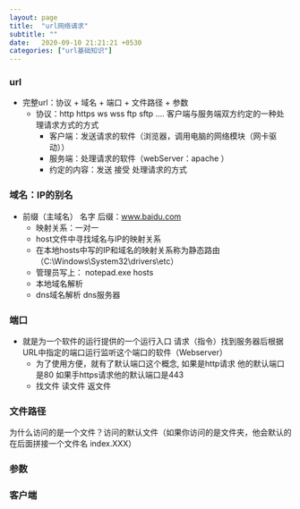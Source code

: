 ```yaml
---
layout: page
title:  "url网络请求"
subtitle: ""
date:   2020-09-10 21:21:21 +0530
categories: ["url基础知识"]
---
```


### url
- 完整url：协议 + 域名 + 端口 + 文件路径 + 参数
	- 协议：http https ws wss ftp sftp .... 客户端与服务端双方约定的一种处理请求方式的方式
		- 客户端：发送请求的软件（浏览器，调用电脑的网络模块（网卡驱动））
		- 服务端：处理请求的软件（webServer：apache ）
		- 约定的内容：发送 接受 处理请求的方式

### 域名：IP的别名
- 前缀（主域名） 名字 后缀：www.baidu.com
	- 映射关系：一对一
	- host文件中寻找域名与IP的映射关系 
	- 在本地hosts中写的IP和域名的映射关系称为静态路由（C:\Windows\System32\drivers\etc）
	- 管理员写上：  notepad.exe hosts
	- 本地域名解析
	- dns域名解析 dns服务器

### 端口
- 就是为一个软件的运行提供的一个运行入口     请求（指令）找到服务器后根据URL中指定的端口运行监听这个端口的软件（Webserver）
    - 为了使用方便，就有了默认端口这个概念, 如果是http请求 他的默认端口是80 如果手https请求他的默认端口是443
    - 找文件 读文件 返文件

### 文件路径
为什么访问的是一个文件？访问的默认文件（如果你访问的是文件夹，他会默认的在后面拼接一个文件名 index.XXX）

### 参数

### 客户端


